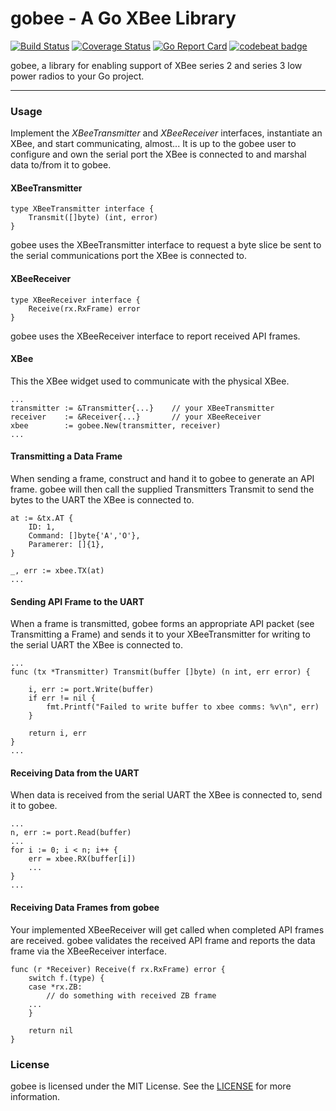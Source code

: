# gobee - A Go XBee Library

[![Build Status](https://travis-ci.org/pauleyj/gobee.svg?branch=master)](https://travis-ci.org/pauleyj/gobee)
[![Coverage Status](https://coveralls.io/repos/github/pauleyj/gobee/badge.svg)](https://coveralls.io/github/pauleyj/gobee)
[![Go Report Card](https://goreportcard.com/badge/github.com/pauleyj/gobee)](https://goreportcard.com/report/github.com/pauleyj/gobee)
[![codebeat badge](https://codebeat.co/badges/75f31b30-5397-4626-9118-9b599e088f44)](https://codebeat.co/projects/github-com-pauleyj-gobee)

gobee, a library for enabling support of XBee series 2 and series 3 low power radios to your Go project.

---

### Usage

Implement the _XBeeTransmitter_ and _XBeeReceiver_ interfaces, instantiate an XBee, and start communicating, almost... It is up to the gobee user to configure and own the serial port the XBee is connected to and marshal data to/from it to gobee.

#### XBeeTransmitter

```golang
type XBeeTransmitter interface {
	Transmit([]byte) (int, error)
}
```

gobee uses the XBeeTransmitter interface to request a byte slice be sent to the serial communications port the XBee is connected to.

#### XBeeReceiver

```golang
type XBeeReceiver interface {
	Receive(rx.RxFrame) error
}
```

gobee uses the XBeeReceiver interface to report received API frames.

#### XBee

This the XBee widget used to communicate with the physical XBee.

```golang
...
transmitter := &Transmitter{...}	// your XBeeTransmitter
receiver    := &Receiver{...}		// your XBeeReceiver
xbee        := gobee.New(transmitter, receiver)
...
```

#### Transmitting a Data Frame

When sending a frame, construct and hand it to gobee to generate an API frame.  gobee will then call the supplied Transmitters Transmit to send the bytes to the UART the XBee is connected to.

```golang
at := &tx.AT {
	ID: 1,
	Command: []byte{'A','O'},
	Paramerer: []{1},
}

_, err := xbee.TX(at)
...
```

#### Sending API Frame to the UART

When a frame is transmitted, gobee forms an appropriate API packet (see Transmitting a Frame) and sends it to your XBeeTransmitter for writing to the serial UART the XBee is connected to.

```golang
...
func (tx *Transmitter) Transmit(buffer []byte) (n int, err error) {

	i, err := port.Write(buffer)
	if err != nil {
		fmt.Printf("Failed to write buffer to xbee comms: %v\n", err)
	}

	return i, err
}
...
```

#### Receiving Data from the UART

When data is received from the serial UART the XBee is connected to, send it to gobee.

```golang
...
n, err := port.Read(buffer)
...
for i := 0; i < n; i++ {
	err = xbee.RX(buffer[i])
	...
}
...
```

#### Receiving Data Frames from gobee

Your implemented XBeeReceiver will get called when completed API frames are received.  gobee validates the received API frame and reports the data frame via the XBeeReceiver interface.

```golang
func (r *Receiver) Receive(f rx.RxFrame) error {
	switch f.(type) {
	case *rx.ZB:
		// do something with received ZB frame
	...
	}

	return nil
}
```

### License

gobee is licensed under the MIT License.  See the [LICENSE](https://github.com/pauleyj/gobee/blob/master/LICENSE) for more information.